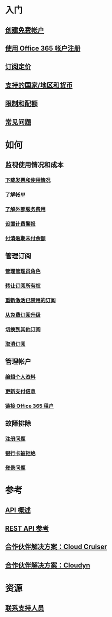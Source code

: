 # 入门
## [创建免费帐户](https://azure.microsoft.com/free/)
## [使用 Office 365 帐户注册](../billing-use-existing-office-365-account-azure-subscription.md)
## [订阅定价](https://azure.microsoft.com/pricing/)
## [支持的国家/地区和货币](../billing-countries-and-currencies.md)
## [限制和配额](../azure-subscription-service-limits.md)
## [常见问题](../billing-subscription-faq.md)
# 如何
## 监视使用情况和成本
### [下载发票和使用情况](../billing-download-azure-invoice-daily-usage-date.md)
### [了解帐单](billing-understand-your-bill.md)
### [了解外部服务费用](../billing-understand-your-azure-marketplace-charges.md)
### [设置计费警报](../billing-set-up-alerts.md)
### [付清逾期未付余额](../billing-azure-subscription-past-due-balance.md)
## 管理订阅
### [管理管理员角色](../billing-add-change-azure-subscription-administrator.md)
### [转让订阅所有权](../billing-subscription-transfer.md)
### [重新激活已禁用的订阅](../billing-subscription-become-disable.md)
### [从免费订阅升级](../billing-upgrade-azure-subscription.md)
### [切换到其他订阅](../billing-how-to-switch-azure-offer.md)
### [取消订阅](../billing-how-to-cancel-azure-subscription.md)
## 管理帐户
### [编辑个人资料](../billing-how-to-change-azure-account-profile.md)
### [更新支付信息](../billing-how-to-change-credit-card.md)
### [链接 Office 365 租户](../billing-add-office-365-tenant-to-azure-subscription.md)
## 故障排除
### [注册问题](../billing-troubleshoot-azure-sign-up-issues.md)
### [银行卡被拒绝](../billing-credit-card-fails-during-azure-sign-up.md)
### [登录问题](../billing-cannot-login-subscription.md)

# 参考
## [API 概述](../billing-usage-rate-card-overview.md)
## [REST API 参考](https://msdn.microsoft.com/en-us/library/azure/1ea5b323-54bb-423d-916f-190de96c6a3c)
## [合作伙伴解决方案：Cloud Cruiser](../billing-usage-rate-card-partner-solution-cloudcruiser.md)
## [合作伙伴解决方案：Cloudyn](../billing-usage-rate-card-partner-solution-cloudyn.md)

# 资源
## [联系支持人员](../billing-how-to-create-billing-support-ticket.md)

<!--HONumber=Nov16_HO4-->



